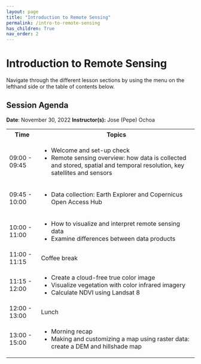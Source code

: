 ```yaml
---
layout: page
title: "Introduction to Remote Sensing"
permalink: /intro-to-remote-sensing
has_children: True
nav_order: 2
---
```


# Introduction to Remote Sensing
Navigate through the different lesson sections by using the menu on the lefthand side or the table of contents below.

## Session Agenda
**Date**: November 30, 2022
**Instructor(s):** Jose (Pepe) Ochoa

<table>
  <tbody>
    <tr>
      <th align="center">Time</th>
      <th align="center">Topics</th>
    </tr>
    <tr>
      <td>09:00 - 09:45</td>
      <td>
        <ul>
            <li>Welcome and set-up check</li>
            <li>Remote sensing overview: how data is collected and stored, spatial and temporal resolution, key satellites and sensors</li>
         </ul>
      </td>
    </tr>
    <tr>
      <td>09:45 - 10:00</td>
      <td>
        <ul>
            <li>Data collection: Earth Explorer and Copernicus Open Access Hub</li>
        </ul>
      </td>
    </tr>
    <tr>
      <td>10:00 - 11:00</td>
      <td>
        <ul>
            <li>How to visualize and interpret remote sensing data</li>
            <li>Examine differences between data products</li>
          </ul>
      </td>
    </tr>
    <tr>
      <td>11:00 - 11:15</td>
      <td>Coffee break</td>
    </tr>
    <tr>
      <td>11:15 - 12:00</td>
      <td>
        <ul>
            <li>Create a cloud-free true color image</li>
            <li>Visualize vegetation with color infrared imagery</li>
            <li>Calculate NDVI using Landsat 8</li>
          </ul>
      </td>
    </tr>
     <tr>
      <td>12:00 - 13:00</td>
      <td>Lunch</td>
    </tr>
    <tr>
      <td>13:00 - 15:00</td>
      <td>
        <ul>
            <li>Morning recap</li>
            <li>Making and customizing a map using raster data: create a DEM and hillshade map</li>
          </ul>
      </td>
    </tr>
  </tbody>
</table>


